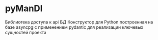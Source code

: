 # pyManDI
Библиотека доступа к api БД Конструктор для Python построенная на базе asyncpg с применением pydantic для реализации ключевых сущностей проекта
